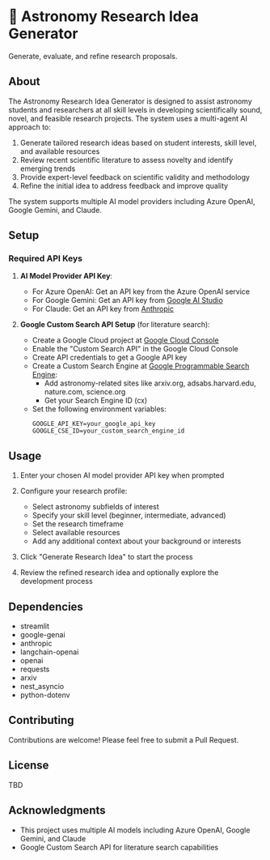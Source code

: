 # 🔭 Astronomy Research Idea Generator

Generate, evaluate, and refine research proposals.

## About

The Astronomy Research Idea Generator is designed to assist astronomy students and researchers at all skill levels in developing scientifically sound, novel, and feasible research projects. The system uses a multi-agent AI approach to:

1. Generate tailored research ideas based on student interests, skill level, and available resources
2. Review recent scientific literature to assess novelty and identify emerging trends
3. Provide expert-level feedback on scientific validity and methodology
4. Refine the initial idea to address feedback and improve quality

The system supports multiple AI model providers including Azure OpenAI, Google Gemini, and Claude.

## Setup

### Required API Keys

1. **AI Model Provider API Key**:
   - For Azure OpenAI: Get an API key from the Azure OpenAI service
   - For Google Gemini: Get an API key from [Google AI Studio](https://makersuite.google.com/app/apikey)
   - For Claude: Get an API key from [Anthropic](https://console.anthropic.com/)

2. **Google Custom Search API Setup** (for literature search):
   - Create a Google Cloud project at [Google Cloud Console](https://console.cloud.google.com/)
   - Enable the "Custom Search API" in the Google Cloud Console
   - Create API credentials to get a Google API key
   - Create a Custom Search Engine at [Google Programmable Search Engine](https://programmablesearchengine.google.com/):
     - Add astronomy-related sites like arxiv.org, adsabs.harvard.edu, nature.com, science.org
     - Get your Search Engine ID (cx)
   - Set the following environment variables:
     ```
     GOOGLE_API_KEY=your_google_api_key
     GOOGLE_CSE_ID=your_custom_search_engine_id
     ```

## Usage

1. Enter your chosen AI model provider API key when prompted

2. Configure your research profile:
   - Select astronomy subfields of interest
   - Specify your skill level (beginner, intermediate, advanced)
   - Set the research timeframe
   - Select available resources
   - Add any additional context about your background or interests

3. Click "Generate Research Idea" to start the process

4. Review the refined research idea and optionally explore the development process

## Dependencies

- streamlit
- google-genai
- anthropic
- langchain-openai
- openai
- requests
- arxiv
- nest_asyncio
- python-dotenv

## Contributing

Contributions are welcome! Please feel free to submit a Pull Request.

## License

TBD

## Acknowledgments

- This project uses multiple AI models including Azure OpenAI, Google Gemini, and Claude
- Google Custom Search API for literature search capabilities
